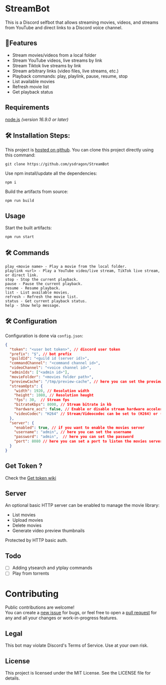 # StreamBot

This is a Discord selfbot that allows streaming movies, videos, and streams from YouTube and direct links to a Discord voice channel.

## 🧐Features

- Stream movies/videos from a local folder
- Stream YouTube videos, live streams by link
- Stream Tiktok live streams by link
- Stream arbitrary links (video files, live streams, etc.)
- Playback commands: play, playlink, pause, resume, stop
- List available movies
- Refresh movie list
- Get playback status


## Requirements
[node.js](https://nodejs.org/) _(version 16.9.0 or later)_  

## 🛠️ Installation Steps:

This project is [hosted on github](https://github.com/ysdragon/StreamBot). You can clone this project directly using this command:

```
git clone https://github.com/ysdragon/StreamBot
```

Use npm install/update all the dependencies:
```
npm i
```

Build the artifacts from source:
```
npm run build
```

## Usage
Start the built artifacts:
```
npm run start
```

## 🛠️ Commands

```
play <movie name> - Play a movie from the local folder.
playlink <url> - Play a YouTube video/live stream, TikTok live stream, or direct link.
stop - Stop the current playback.
pause - Pause the current playback.
resume - Resume playback.
list - List available movies.
refresh - Refresh the movie list.
status - Get current playback status.
help - Show help message.
```

## 🛠️ Configuration

Configuration is done via `config.json`:

```json
{
  "token": "<user bot token>", // discord user token
  "prefix": "$", // bot prefix 
  "guildId": "<guild id (server id)>",
  "commandChannel": "<command channel id>",
  "videoChannel": "<voice channel id>",
  "adminIds": ["<admin id>"],
  "movieFolder": "<movies folder path>",
  "previewCache": "/tmp/preview-cache", // here you can set the preview thumbnails cache folder
  "streamOpts": {
    "width": 1920, // Resolution width
    "height": 1080, // Resolution heught 
    "fps": 30,  // Stream fps
    "bitrateKbps": 8000, // Stream bitrate in kb
    "hardware_acc": false, // Enable or disable stream hardware acceleration
    "videoCodec": "H264" // Stream/Videocodec can be set to (H264) or (VP8)
  },
  "server": {
    "enabled": true, // if you want to enable the movies server
    "username": "admin", // here you can set the username
    "password": "admin",  // here you can set the password
    "port": 8080 // here you can set a port to listen the movies server site
  }
}
```

## Get Token ?
Check the [Get token wiki](https://github.com/ysdragon/StreamBot/wiki/Get-Discord-user-token)

## Server

An optional basic HTTP server can be enabled to manage the movie library:

- List movies
- Upload movies
- Delete movies
- Generate video preview thumbnails

Protected by HTTP basic auth.

## Todo

- [ ]  Adding ytsearch and ytplay commands   
- [ ]  Play from torrents  

# Contributing
Public contributions are welcome!  
You can create a [new issue](https://github.com/ysdragon/StreamBot/issues/new) for bugs, or feel free to open a [pull request](https://github.com/ysdragon/StreamBot/pulls) for any and all your changes or work-in-progress features.


## Legal

This bot may violate Discord's Terms of Service. Use at your own risk.

## License

This project is licensed under the MIT License. See the LICENSE file for details.
